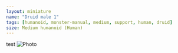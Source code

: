 ```yaml
---
layout: miniature
name: "Druid male 1"
tags: [humanoid, monster-manual, medium, support, human, druid]
size: Medium humanoid (Human)
---
```


test
![Photo](https://photos.fife.usercontent.google.com/pw/AP1GczPkQhJqZ8FoxAtpc7PXMCmVAqTREhHZ4S09rw4my1a8yn9ZATQTVPdxLw=w1184-h888-s-no-gm?authuser=0)
